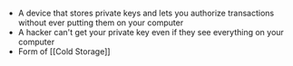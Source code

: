 - A device that stores private keys and lets you authorize transactions without ever putting them on your computer
- A hacker can't get your private key even if they see everything on your computer
- Form of [[Cold Storage]]